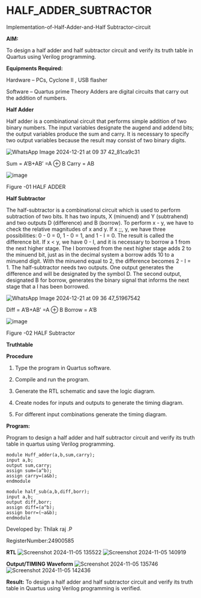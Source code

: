 # HALF_ADDER_SUBTRACTOR

Implementation-of-Half-Adder-and-Half Subtractor-circuit

**AIM:**

To design a half adder and half subtractor circuit and verify its truth table in Quartus using Verilog programming.

**Equipments Required:**

Hardware – PCs, Cyclone II , USB flasher 

Software – Quartus prime Theory Adders are digital circuits that carry out the addition of numbers.

**Half Adder**

Half adder is a combinational circuit that performs simple addition of two binary numbers. The input variables designate the augend and addend bits; the output variables produce the sum and carry. It is necessary to specify two output variables because the result may consist of two binary digits.

![WhatsApp Image 2024-12-21 at 09 37 42_81ca9c31](https://github.com/user-attachments/assets/716bee5a-edf5-4263-927c-ea3b786ae05a)


Sum = A’B+AB’ =A ⊕ B Carry = AB

![image](https://github.com/naavaneetha/HALF_ADDER_SUBTRACTOR/assets/154305477/bd4a0b2c-cdbc-4184-ab08-81578f121e1f)

Figure -01 HALF ADDER

**Half Subtractor**

The half-subtractor is a combinational circuit which is used to perform subtraction of two bits. It has two inputs, X (minuend) and Y (subtrahend) and two outputs D (difference) and B (borrow). To perform x - y, we have to check the relative magnitudes of x and y. If x ;;, y, we have three possibilities: 0 - 0 = 0, 1 - 0 = 1, and 1 - I = 0. The result is called the difference bit. If x < y, we have 0 - I, and it is necessary to borrow a 1 from the next higher stage. The I borrowed from the next higher stage adds 2 to the minuend bit, just as in the decimal system a borrow adds 10 to a minuend digit. With the minuend equal to 2, the difference becomes 2 - I = 1. The half-subtractor needs two outputs. One output generates the difference and will be designated by the symbol D. The second output, designated B for borrow, generates the binary signal that informs the next stage that a I has been borrowed. 

![WhatsApp Image 2024-12-21 at 09 36 47_51967542](https://github.com/user-attachments/assets/7551aae7-e387-4b02-9bc7-9e6c2a9a91ed)


Diff = A’B+AB’ =A ⊕ B
Borrow = A’B

 ![image](https://github.com/naavaneetha/HALF_ADDER_SUBTRACTOR/assets/154305477/d76b099c-513f-4e7c-843a-e2fd028a531a)

Figure -02 HALF Subtractor

**Truthtable**

**Procedure**

1.	Type the program in Quartus software.

2.	Compile and run the program.

3.	Generate the RTL schematic and save the logic diagram.

4.	Create nodes for inputs and outputs to generate the timing diagram.

5.	For different input combinations generate the timing diagram.


**Program:**

Program to design a half adder and half subtractor circuit and verify its truth table in quartus using Verilog programming.
```
module Huff_adder(a,b,sum,carry);
input a,b;
output sum,carry;
assign sum=(a^b);
assign carry=(a&b);
endmodule
```
```
module half_sub(a,b,diff,borr);
input a,b;
output diff,borr;
assign diff=(a^b);
assign borr=(~a&b);
endmodule
```

Developed by: Thilak raj .P

RegisterNumber:24900585

**RTL**
![Screenshot 2024-11-05 135522](https://github.com/user-attachments/assets/9507253b-a57b-47e4-a83e-eccd455a4904)
![Screenshot 2024-11-05 140919](https://github.com/user-attachments/assets/818b4fe7-c0b5-46d3-8ab8-5c82f58f76f8)


**Output/TIMING Waveform**
![Screenshot 2024-11-05 135746](https://github.com/user-attachments/assets/0887f9f3-86b1-4b13-a1c8-663f3f44d17b)
![Screenshot 2024-11-05 142436](https://github.com/user-attachments/assets/42ba636e-c30f-4b79-bf7e-119899e45e93)

**Result:**
To design a half adder and half subtractor circuit and verify its truth table in Quartus using Verilog programming is verified.
